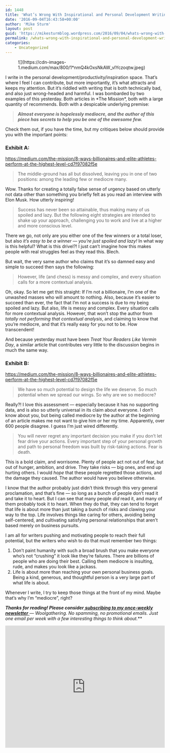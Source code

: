 ```yaml
---
id: 1448
title: 'What’s Wrong With Inspirational and Personal Development Writing on Medium'
date: '2016-09-04T16:43:58+00:00'
author: 'Mike Sturm'
layout: post
guid: 'https://mikesturmblog.wordpress.com/2016/09/04/whats-wrong-with-inspirational-and-personal-development-writing-on-medium/'
permalink: /whats-wrong-with-inspirational-and-personal-development-writing-on-medium/
categories:
    - Uncategorized
---
```


<figure>![](https://cdn-images-1.medium.com/max/800/1*nmQ4kOxsNkAW_vlYczoqtw.jpeg)</figure>I write in the personal development/productivity/inspiration space. That’s where I feel I can contribute, but more importantly, it’s what attracts and keeps my attention. But it’s riddled with writing that is both technically bad, and also just wrong-headed and harmful. I was bombarded by two examples of this yesterday. Both articles in *The Mission*, both with a large quantity of recommends. Both with a despicable underlying premise:

> ***Almost everyone is hopelessly mediocre, and the author of this piece has secrets to help you be one of the awesome few.***

Check them out, if you have the time, but my critiques below should provide you with the important points:

### Exhibit A:

<https://medium.com/the-mission/8-ways-billionaires-and-elite-athletes-perform-at-the-highest-level-cd7f97082f5e>

> The middle-ground has all but dissolved, leaving you in one of two positions: among the leading few or mediocre many.

Wow. Thanks for creating a totally false sense of urgency based on utterly not data other than something you briefly felt as you read an interview with Elon Musk. How utterly inspiring!

> Success has never been so attainable, thus making many of us spoiled and lazy. But the following eight strategies are intended to shake up your approach, challenging you to work and live at a higher and more conscious level.

There we go, not only are you either one of the few winners or a total loser, but also *it’s easy to be a winner — you’re just spoiled and lazy!* In what way is this helpful? What is this drivel?! I just can’t imagine how this makes people with real struggles feel as they read this. Blech.

But wait, the very same author who claims that it’s so damned easy and simple to succeed then says the following:

> However, life (and chess) is messy and complex, and every situation calls for a more contextual analysis.

Oh, okay. So let me get this straight: If I’m not a billionaire, I’m one of the unwashed masses who will amount to nothing. Also, because it’s easier to succeed than ever, the fact that I’m not a success is due to my being spoiled and lazy. But also, life is messy and complex. Every situation calls for more contextual analysis. However, that won’t stop the author from *totally not performing that contextual analysis*, and claiming to know that you’re mediocre, and that it’s really easy for you not to be. How transcendent!

And because yesterday must have been *Treat Your Readers Like Vermin Day*, a similar article that contributes very little to the discussion begins in much the same way.

### Exhibit B:

<https://medium.com/the-mission/8-ways-billionaires-and-elite-athletes-perform-at-the-highest-level-cd7f97082f5e>

> We have so much potential to design the life we deserve. So much potential when we spread our wings. So why are we so mediocre?

Really?! I love this assessment — especially because it has no supporting data, and is also so utterly universal in its claim about everyone. I don’t know about you, but being called mediocre by the author at the beginning of an article makes me not want to give him or her my time. Apparently, over 600 people disagree. I guess I’m just wired differently.

> You will never regret any important decision you make if you don’t let fear drive your actions. Every important step of your personal growth and path to personal freedom was built by risk-taking actions. Fear is death.

This is a bold claim, and worrisome. Plenty of people act not out of fear, but out of hunger, ambition, and drive. They take risks — big ones, and end up hurting others. I would *hope* that these people regretted those actions, and the damage they caused. The author would have you believe otherwise.

I know that the author probably just didn’t think through this very general proclamation, and that’s fine — so long as a bunch of people don’t read it and take it to heart. But I can see that many people *did* read it, and many of them probably took it to heart. When they do that, they can tend to forget that life is about more than just taking a bunch of risks and clawing your way to the top. Life involves things like caring for others, avoiding being self-centered, and cultivating satisfying personal relationships that aren’t based merely on business pursuits.

I am all for writers pushing and motivating people to reach their full potential, but the writers who wish to do that must remember two things:

1. Don’t paint humanity with such a broad brush that you make everyone who’s not “crushing” it look like they’re failures. There are billions of people who are doing their best. Calling them mediocre is insulting, rude, and makes you look like a jackass.
2. Life is about more than reaching your own personal business goals. Being a kind, generous, and thoughtful person is a very large part of what life is about.

Whenever I write, I try to keep those things at the front of my mind. Maybe that’s why I’m “mediocre”, right?

***Thanks for reading! Please consider***[ ***subscribing to my once-weekly newsletter*** ](http://tinyletter.com/mike_sturm)***—* Woolgathering*. No spamming, no promotional emails. Just one email per week with a few interesting things to think about.***

<iframe class="wp-embedded-content" data-secret="ZoihSTnSze" frameborder="0" height="386" loading="lazy" sandbox="allow-scripts" scrolling="no" security="restricted" src="https://upscri.be/f/61f5e9?as_embed=true#?secret=ZoihSTnSze" title="Subscribe to Woolgathering" width="100%"></iframe>